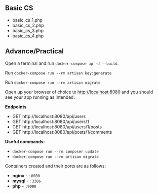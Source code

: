 ## Basic CS

- basic_cs_1.php
- basic_cs_2.php
- basic_cs_3.php
- basic_cs_4.php

## Advance/Practical

Open a terminal and run `docker-compose up -d --build`.

Run `docker-compose run --rm artisan key:generate`

Run `docker-compose run --rm artisan migrate`

Open up your browser of choice to [http://localhost:8080](http://localhost:8080) and you should see your app running as intended.

**Endpoints**

- GET http://localhost:8080/api/users
- GET http://localhost:8080/api/users/1
- GET http://localhost:8080/api/users/1/posts
- GET http://localhost:8080/api/posts/1/comments

**Useful commands:**

- `docker-compose run --rm composer update`
- `docker-compose run --rm artisan migrate`

Containers created and their ports are as follows:

- **nginx** - `:8080`
- **mysql** - `:3306`
- **php** - `:9000`
